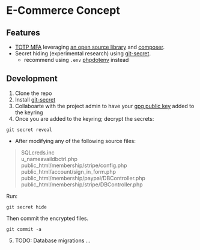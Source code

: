 # E-Commerce Concept
## Features
- [TOTP MFA](https://en.wikipedia.org/wiki/Time-based_one-time_password) leveraging [an open source  library](https://github.com/RobThree/TwoFactorAuth) and [composer](https://getcomposer.org/).
- Secret hiding (experimental research) using [git-secret](https://sobolevn.me/git-secret/).
  - recommend using `.env` [phpdotenv](https://github.com/vlucas/phpdotenv) instead

## Development
1. Clone the repo
2. Install [git-secret](https://sobolevn.me/git-secret/installation)
3. Collaboarte with the project admin to have your [gpg public key](https://www.devdungeon.com/content/gpg-tutorial) added to the keyring
4. Once you are added to the keyring; decrypt the secrets:
```
git secret reveal
```
  - After modifying any of the following source files:

>SQLcreds.inc  
u_nameavaildbctrl.php  
public_html/membership/stripe/config.php  
public_html/account/sign_in_form.php  
public_html/membership/paypal/DBController.php  
public_html/membership/stripe/DBController.php  

Run:
```
git secret hide
```
Then commit the encrypted files.
```
git commit -a
```
5. TODO: Database migrations ...